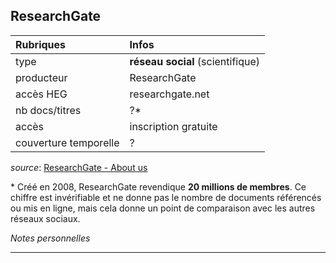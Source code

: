## ResearchGate

| Rubriques | Infos |
| :-------- | :---- |
| type | **réseau social** (scientifique) |
| producteur | ResearchGate |
| accès HEG | researchgate.net |
| nb docs/titres | ?\* |
| accès | inscription gratuite |
| couverture temporelle | ? |

*source*: [ResearchGate - About us](https://www.researchgate.net/about)   

\* Créé en 2008, ResearchGate revendique **20 millions de membres**. Ce chiffre est invérifiable et ne donne pas le nombre de documents référencés ou mis en ligne, mais cela donne un point de comparaison avec les autres réseaux sociaux.   

*Notes personnelles*

---
